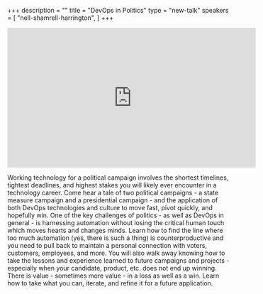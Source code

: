 +++
description = ""
title = "DevOps in Politics"
type = "new-talk"
speakers = [
        "nell-shamrell-harrington",
]
+++
<iframe width="560" height="315" src="https://www.youtube-nocookie.com/embed/zF0ftIzxCsw" frameborder="0" allowfullscreen></iframe>

Working technology for a political campaign involves the shortest timelines, tightest deadlines, and highest stakes you will likely ever encounter in a technology career.  Come hear a tale of two political campaigns - a state measure campaign and a presidential campaign - and the application of both DevOps technologies and culture to move fast, pivot quickly, and hopefully win.  One of the key challenges of politics - as well as DevOps in general - is harnessing automation without losing the critical human touch which moves hearts and changes minds.  Learn how to find the line where too much automation (yes, there is such a thing) is counterproductive and you need to pull back to maintain a personal connection with voters, customers, employees, and more.  You will also walk away knowing how to take the lessons and experience learned to future campaigns and projects - especially when your candidate, product, etc. does not end up winning. There is value - sometimes more value - in a loss as well as a win.  Learn how to take what you can, iterate, and refine it for a future application.